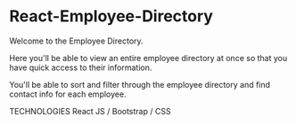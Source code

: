 # React-Employee-Directory

Welcome to the Employee Directory.

Here you'll be able to view an entire employee directory at once so that you have quick access to their information.

You'll be able to sort and filter through the employee directory and find contact info for each employee.

TECHNOLOGIES React JS / Bootstrap / CSS
